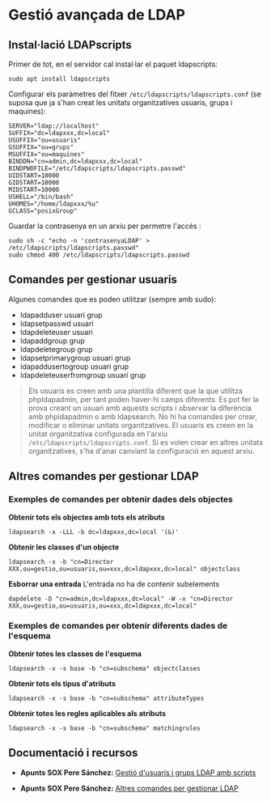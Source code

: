 # Gestió avançada de LDAP

## Instal·lació LDAPscripts

Primer de tot, en el servidor cal instal·lar el paquet ldapscripts:

`sudo apt install ldapscripts`

Configurar els paràmetres del fitxer `/etc/ldapscripts/ldapscripts.conf` (se suposa que ja s'han creat les unitats organitzatives usuaris, grups i maquines):

```
SERVER="ldap://localhost"
SUFFIX="dc=ldapxxx,dc=local"
USUFFIX="ou=usuaris"
GSUFFIX="ou=grups"
MSUFFIX="ou=maquines"
BINDDN="cn=admin,dc=ldapxxx,dc=local"
BINDPWDFILE="/etc/ldapscripts/ldapscripts.passwd"
UIDSTART=10000
GIDSTART=10000
MIDSTART=10000
USHELL="/bin/bash"
UHOMES="/home/ldapxxx/%u"
GCLASS="posixGroup" 
```

Guardar la contrasenya en un arxiu per permetre l'accés :

```
sudo sh -c "echo -n 'contrasenyaLDAP' > /etc/ldapscripts/ldapscripts.passwd"
sudo chmod 400 /etc/ldapscripts/ldapscripts.passwd
```

## Comandes per gestionar usuaris

Algunes comandes que es poden utilitzar (sempre amb sudo):

* ldapadduser usuari grup
* ldapsetpasswd usuari
* ldapdeleteuser usuari
* ldapaddgroup grup
* ldapdeletegroup grup
* ldapsetprimarygroup usuari grup
* ldapaddusertogroup usuari grup
* ldapdeleteuserfromgroup usuari grup

> Els usuaris es creen amb una plantilla diferent que la que utilitza phpldapadmin, per tant poden haver-hi camps diferents.
Es pot fer la prova creant un usuari amb aquests scripts i observar la diferència amb phpldapadmin o amb ldapsearch.
> No hi ha comandes per crear, modificar o eliminar unitats organitzatives.
> El usuaris es creen en la unitat organitzativa configurada en l'arxiu `/etc/ldapscripts/ldapscripts.conf`.
> Si es volen crear en altres unitats organitzatives, s'ha d'anar canviant la configuració en aquest arxiu.

## Altres comandes per gestionar LDAP

### Exemples de comandes per obtenir dades dels objectes

**Obtenir tots els objectes amb tots els atributs**

`ldapsearch -x -LLL -b dc=ldapxxx,dc=local '(&)'`

**Obtenir les classes d'un objecte**

`ldapsearch -x -b "cn=Director XXX,ou=gestio,ou=usuaris,ou=xxx,dc=ldapxxx,dc=local" objectclass`

**Esborrar una entrada**
L'entrada no ha de contenir subelements

`dapdelete -D "cn=admin,dc=ldapxxx,dc=local" -W -x "cn=Director XXX,ou=gestio,ou=usuaris,ou=xxx,dc=ldapxxx,dc=local"`

### Exemples de comandes per obtenir diferents dades de l'esquema

**Obtenir totes les classes de l'esquema**

`ldapsearch -x -s base -b "cn=subschema" objectclasses`

**Obtenir tots els tipus d'atributs**

`ldapsearch -x -s base -b "cn=subschema" attributeTypes`

**Obtenir totes les regles aplicables als atributs**

`ldapsearch -x -s base -b "cn=subschema" matchingrules`

## Documentació i recursos

* **Apunts SOX Pere Sánchez:** [Gestió d'usuaris i grups LDAP amb scripts](http://moodlecf.sapalomera.cat/apunts/smx/sox/index.html?cap=1.9.19)


* **Apunts SOX Pere Sánchez:** [Altres comandes per gestionar LDAP](http://moodlecf.sapalomera.cat/apunts/smx/sox/index.html?cap=1.9.21)



